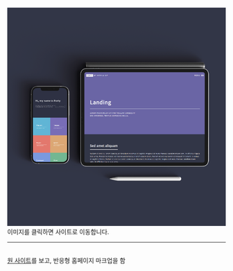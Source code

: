 <a href="https://hyemin12.github.io/responsive-webstie-forty/" target="_blank" ><img src="./responsive4.png" /></a>
이미지를 클릭하면 사이트로 이동합니다.

---

<br>
<a href="https://html5up.net/forty" target="_blank">원 사이트</a>를 보고, 반응형 홈페이지 마크업을 함
